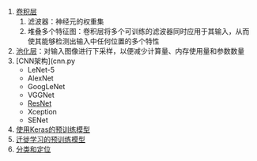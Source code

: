 1. [卷积层](convolutional_layers.ipynb)
    1. 滤波器：神经元的权重集
    2. 堆叠多个特征图：卷积层将多个可训练的滤波器同时应用于其输入，从而使其能够检测出输入中任何位置的多个特性
2. [池化层](pooling_layers.ipynb)：对输入图像进行下采样，以便减少计算量、内存使用量和参数数量
3. [CNN架构](cnn.py
    - LeNet-5
    - AlexNet
    - GoogLeNet
    - VGGNet
    - [ResNet](ResNet-34.py)
    - Xception
    - SENet
4. [使用Keras的预训练模型](pretrained_model.ipynb)
5. [迁徙学习的预训练模型](transfer_learning.ipynb)
6. [分类和定位](localization.py)